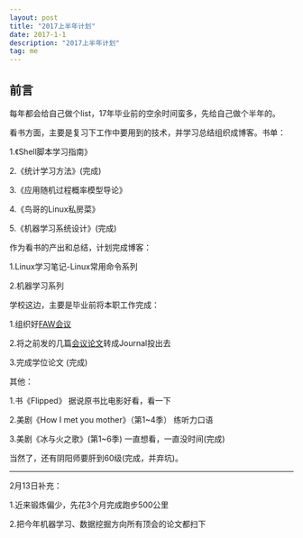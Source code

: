 ```yaml
---
layout: post
title: "2017上半年计划"
date: 2017-1-1 
description: "2017上半年计划"
tag: me
---   
```


## 前言


每年都会给自己做个list，17年毕业前的空余时间蛮多，先给自己做个半年的。

看书方面，主要是复习下工作中要用到的技术，并学习总结组织成博客。书单：


1.《Shell脚本学习指南》

2.《统计学习方法》(完成)

3.《应用随机过程概率模型导论》

4.《鸟哥的Linux私房菜》

5.《机器学习系统设计》(完成)

作为看书的产出和总结，计划完成博客：

1.Linux学习笔记-Linux常用命令系列

2.机器学习系列

学校这边，主要是毕业前将本职工作完成：

1.组织好[FAW会议](http://faw2017.uestc.edu.cn)

2.将之前发的几篇[会议论文](http://dblp.uni-trier.de/pers/hd/k/Kou:Shaowei)转成Journal投出去

3.完成学位论文 (完成)



其他：

1.书《Flipped》 据说原书比电影好看，看一下

2.美剧《How I met you mother》（第1~4季） 练听力口语

3.美剧《冰与火之歌》(第1~6季) 一直想看，一直没时间(完成)

当然了，还有阴阳师要肝到60级(完成，并弃坑)。

****

2月13日补充：

1.近来锻炼偏少，先花3个月完成跑步500公里

2.把今年机器学习、数据挖掘方向所有顶会的论文都扫下



